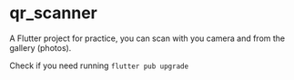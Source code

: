 # qr_scanner

A Flutter project for practice, you can scan with you camera and from the gallery (photos).

Check if you need running <code>flutter pub upgrade</code>

